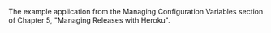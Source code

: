 The example application from the Managing Configuration Variables section of Chapter 5, "Managing Releases with Heroku".
